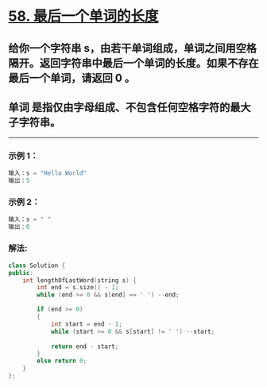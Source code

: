 # **[58. 最后一个单词的长度](https://leetcode-cn.com/problems/length-of-last-word/)**
 
## 给你一个字符串 s，由若干单词组成，单词之间用空格隔开。返回字符串中最后一个单词的长度。如果不存在最后一个单词，请返回 0 。
## 单词 是指仅由字母组成、不包含任何空格字符的最大子字符串。

---

### **示例 1：**

```c
输入：s = "Hello World"
输出：5
```

### **示例 2：**

```c
输入：s = " "
输出：0
```

### **解法:**

```c++
class Solution {
public:
    int lengthOfLastWord(string s) {
        int end = s.size() - 1;
        while (end >= 0 && s[end] == ' ') --end;

        if (end >= 0)
        {
            int start = end - 1;
            while (start >= 0 && s[start] != ' ') --start;
            
            return end - start;
        }
        else return 0;
    }
};
```
